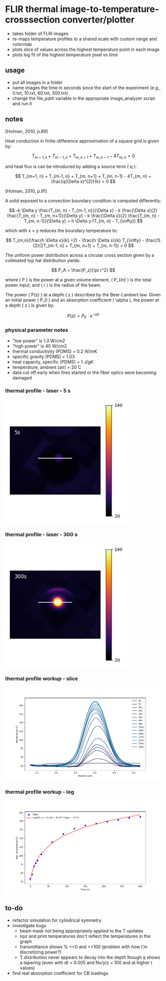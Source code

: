 # FLIR thermal image-to-temperature-crosssection converter/plotter

- takes folder of FLIR images
- re-maps temperature profiles to a shared scale with custom range and colormap
- plots slice of values across the highest temperature point in each image
- plots log fit of the highest temperature pixel vs time

## usage

- put all images in a folder
- name images the time in seconds since the start of the experiment (e.g., 0.txt, 10.txt, 60.txt, 300.txt)
- change the file_path variable in the appropriate image_analyzer script and run it

## notes

[Holman, 2010, p.89]

Heat conduction in finite-difference approximation of a square grid is given by:

$$
T_{m+1, n} + T_{m-1, n} + T_{m, n+1} + T_{m, n-1} - 4T_{m, n} = 0
$$

and heat flux is can be introduced by adding a source term \( q \):

$$
T_{m+1, n} + T_{m-1, n} + T_{m, n+1} + T_{m, n-1} - 4T_{m, n} + \frac{q(\Delta x)^{2}}{k} = 0
$$

[Holman, 2010, p.91]

A solid exposed to a convection boundary condition is computed differently:

$$
-k \Delta y \frac{T_{m, n} - T_{m-1, n}}{\Delta x} - k \frac{\Delta x}{2} \frac{T_{m, n} - T_{m, n+1}}{\Delta y} - k \frac{\Delta x}{2} \frac{T_{m, n} - T_{m, n-1}}{\Delta y} = h \Delta y (T_{m, n} - T_{\infty})
$$

which with x = y reduces the boundary temperature to:

$$
T_{m,n}(\frac{h \Delta x}{k} +2) - \frac{h \Delta x}{k} T_{\infty} - \frac{1}{2}(2T_{m-1, n} + T_{m, n+1} + T_{m, n-1}) = 0
$$

The uniform power distribution across a circular cross section given by a collimated top hat distribution yields:

$$
P_A = \frac{P_z}{\pi r^2}
$$

where \( P \) is the power at a given volume element, \( P_{in} \) is the total power input, and \( r \) is the radius of the beam.

The power \( P(z) \) at a depth \( z \) described by the Beer-Lambert law. Given an initial power \( P_0 \) and an absorption coefficient \( \alpha \), the power at a depth \( z \) is given by:

$$
P(z) = P_0 \cdot e^{-\alpha z}
$$


### physical parameter notes

- "low power" is 1.3 W/cm2
- "high power" is 40 W/cm2
- thermal conductivity (PDMS) = 0.2 W/mK
- specific gravity (PDMS) = 1.03
- heat capacity, specific (PDMS) = 1 J/gK
- temperature, ambient (air) = 20 C
- data cut off early when fires started or the fiber optics were becoming damaged

### thermal profile - laser - 5 s

![thermal profile - laser - 5 s](exports\upgrade-examples\temp-profile_005s.png)

### thermal profile - laser - 300 s

![thermal profile - laser - 300 s](exports\upgrade-examples\temp-profile-300s.png)

### thermal profile workup - slice

![thermal profile workup - slice](exports\upgrade-examples\slice.png)

### thermal profile workup - log

![thermal profile workup - log](exports\upgrade-examples\log.png)

## to-do

- refactor simulation for cylindrical symmetry
- investigate bugs
  - beam mask not being appropriately applied to the T updates
  - npz and print temperatures don't reflect the temperatures  in the graph
  - transmittance shows % <<0 and >>100 (problem with how I'm discretizing power?)
  - T distribution never appears to decay into the depth though q shows a tapering (even with dt = 0.005 and Nx/y/z = 100 and at higher t values)
- find real absorption coefficient for CB loadings
